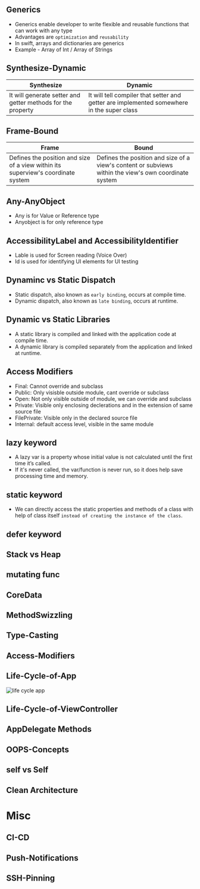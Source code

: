 ## Generics
- Generics enable developer to write flexible and reusable functions that can work with any type
- Advantages are `optimization` and `reusability`
- In swift, arrays and dictionaries are generics
- Example - Array of Int / Array of Strings
  
## Synthesize-Dynamic
|Synthesize|Dynamic|
|-|-|
|It will generate setter and getter methods for the property|It will tell compiler that setter and getter are implemented somewhere in the super class|

## Frame-Bound
|Frame|Bound|
|-|-|
|Defines the position and size of a view within its superview's coordinate system|Defines the position and size of a view's content or subviews within the view's own coordinate system|

## Any-AnyObject
- Any is for Value or Reference type
- Anyobject is for only reference type
  
## AccessibilityLabel and AccessibilityIdentifier
- Lable is used for Screen reading (Voice Over)
- Id is used for identifying UI elements for UI testing

## Dynaminc vs Static Dispatch
- Static dispatch, also known as `early binding`, occurs at compile time.
- Dynamic dispatch, also known as `late binding`, occurs at runtime.

## Dynamic vs Static Libraries
- A static library is compiled and linked with the application code at compile time.
- A dynamic library is compiled separately from the application and linked at runtime.

## Access Modifiers
  - Final: Cannot override and subclass
  - Public: Only visisble outside module, cant override or subclass 
  - Open: Not only visible outside of module, we can override and subclass
  - Private: Visible only enclosing declerations and in the extension of same source file
  - FilePrivate: Visible only in the declared source file
  - Internal: default access level, visible in the same module

## lazy keyword
  - A lazy var is a property whose initial value is not calculated until the first time it’s called.
  - If it's never called, the var/function is never run, so it does help save processing time and memory.
## static keyword
  - We can directly access the static properties and methods of a class with help of class itself `instead of creating the instance of the class`.
## defer keyword
## Stack vs Heap
## mutating func
## CoreData
## MethodSwizzling
## Type-Casting
## Access-Modifiers
## Life-Cycle-of-App
  ![life cycle app](https://github.com/nithinyell/iOS-Important-Questions/assets/18254027/d95d9a41-d17c-4f4c-8665-23b22f56a7bb)
## Life-Cycle-of-ViewController
## AppDelegate Methods
## OOPS-Concepts
## self vs Self
## Clean Architecture

# Misc
## CI-CD
## Push-Notifications
## SSH-Pinning
